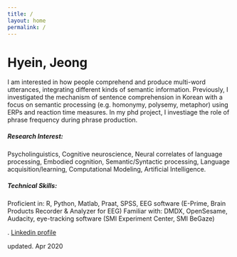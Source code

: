 ```yaml
---
title: /
layout: home
permalink: /
---
```


# Hyein, Jeong
I am interested in how people comprehend and produce multi-word utterances, integrating different kinds of semantic information. Previously, I investigated the mechanism of sentence comprehension in Korean with a focus on semantic processing (e.g. homonymy, polysemy, metaphor) using ERPs and reaction time measures. In my phd project, I investiage the role of phrase frequency during phrase production.

##### Research Interest:
Psycholinguistics, Cognitive neuroscience, Neural correlates of language processing, Embodied cognition, Semantic/Syntactic processing, Language acquisition/learning, Computational Modeling, Artificial Intelligence.

##### Technical Skills:
Proficient in: R, Python, Matlab, Praat, SPSS, EEG software (E-Prime, Brain Products Recorder & Analyzer for EEG)
Familiar with: DMDX, OpenSesame, Audacity, eye-tracking software (SMI Experiment Center, SMI BeGaze) 


.
[Linkedin profile](https://www.linkedin.com/in/hyein-jeong-aab448a3/)


updated. Apr 2020
